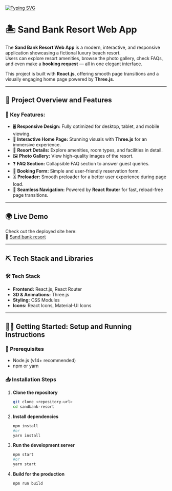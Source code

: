 [![Typing SVG](https://readme-typing-svg.demolab.com?font=Fira+Code&weight=500&size=40&pause=1000&color=395990&width=600&height=70&lines=Sand+Bank+Resort;Luxury+Beachfront+Experience)](https://git.io/typing-svg)

# 🏝 Sand Bank Resort Web App

The **Sand Bank Resort Web App** is a modern, interactive, and responsive application showcasing a fictional luxury beach resort.  
Users can explore resort amenities, browse the photo gallery, check FAQs, and even make a **booking request** — all in one elegant interface.

This project is built with **React.js**, offering smooth page transitions and a visually engaging home page powered by **Three.js**.

---

## 📝 Project Overview and Features

### 🌟 Key Features:
- 🖥 **Responsive Design:** Fully optimized for desktop, tablet, and mobile viewing.
- 🎨 **Interactive Home Page:** Stunning visuals with **Three.js** for an immersive experience.
- 🏨 **Resort Details:** Explore amenities, room types, and facilities in detail.
- 🖼 **Photo Gallery:** View high-quality images of the resort.
- ❓ **FAQ Section:** Collapsible FAQ section to answer guest queries.
- 📝 **Booking Form:** Simple and user-friendly reservation form.
- ⏳ **Preloader:** Smooth preloader for a better user experience during page load.
- 🚀 **Seamless Navigation:** Powered by **React Router** for fast, reload-free page transitions.

---

## 🌍 Live Demo  
Check out the deployed site here:  
🔗 [Sand bank resort](https://sandbankresort.com/)
 
---

## ⛏️ Tech Stack and Libraries

### **🛠 Tech Stack**
- **Frontend:** React.js, React Router  
- **3D & Animations:** Three.js  
- **Styling:** CSS Modules  
- **Icons:** React Icons, Material-UI Icons  

---

## 🧑‍💻 Getting Started: Setup and Running Instructions

### **🔧 Prerequisites**
- Node.js (v14+ recommended)
- npm or yarn

### **📥 Installation Steps**
1. **Clone the repository**  
   ```sh
   git clone <repository-url>
   cd sandbank-resort

2. **Install dependencies**  
   ```sh
   npm install
   #or
   yarn install

3. **Run the development server**  
   ```sh
   npm start
   #or
   yarn start

4. **Build for the production**  
   ```sh
   npm run build

